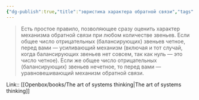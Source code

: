 ```yaml
---
{"dg-publish":true,"title":"эвристика характера обратной связи","tags":["quotes"],"date":"2023-07-16T11:27:43+04:00","modified_at":"2023-11-06T20:07:38+04:00","alias":"эвристика характера обратной связи","dg-path":"/quotes/202307161127.md","permalink":"/quotes/202307161127/","dgPassFrontmatter":true}
---
```



> Есть простое правило, позволяющее сразу оценить характер механизма обратной связи при любом количестве звеньев. Если общее число отрицательных (балансирующих) звеньев четное, перед вами — усиливающий механизм (включая и тот случай, когда балансирующих звеньев нет совсем, так как нуль — это число четное). Если же общее число отрицательных (балансирующих) звеньев нечетное, то перед вами — уравновешивающий механизм обратной связи.

Link:: [[Openbox/books/The art of systems thinking|The art of systems thinking]]
